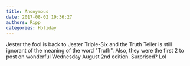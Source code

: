 ```yaml
---
title: Anonymous
date: 2017-08-02 19:36:27
authors: Ripp
categories: Holiday
---
```


 Jester the fool is back to Jester Triple-Six and the Truth Teller is still ignorant of the meaning of the word "Truth".  Also, they were the first 2 to post on wonderful Wednesday August 2nd edition. Surprised? Lol